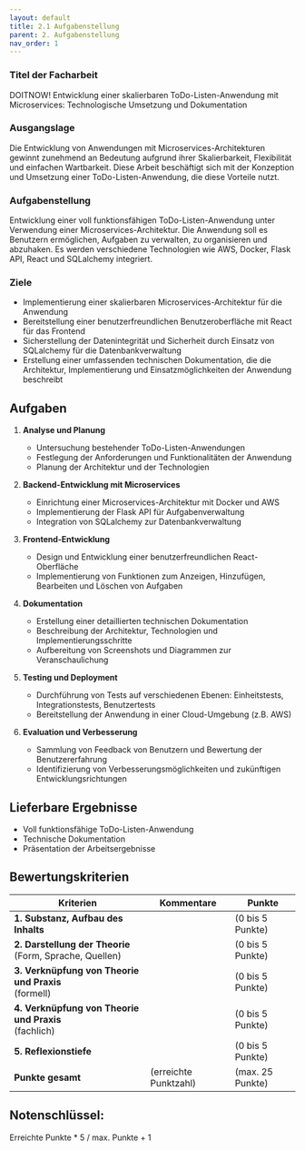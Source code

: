 ```yaml
---
layout: default
title: 2.1 Aufgabenstellung 
parent: 2. Aufgabenstellung
nav_order: 1
---
```


###  Titel der Facharbeit
DOITNOW!
Entwicklung einer skalierbaren ToDo-Listen-Anwendung mit Microservices: Technologische Umsetzung und Dokumentation

### Ausgangslage
Die Entwicklung von Anwendungen mit Microservices-Architekturen gewinnt zunehmend an Bedeutung aufgrund ihrer Skalierbarkeit, Flexibilität und einfachen Wartbarkeit. Diese Arbeit beschäftigt sich mit der Konzeption und Umsetzung einer ToDo-Listen-Anwendung, die diese Vorteile nutzt.

### Aufgabenstellung
Entwicklung einer voll funktionsfähigen ToDo-Listen-Anwendung unter Verwendung einer Microservices-Architektur. Die Anwendung soll es Benutzern ermöglichen, Aufgaben zu verwalten, zu organisieren und abzuhaken. Es werden verschiedene Technologien wie AWS, Docker, Flask API, React und SQLalchemy integriert.

### Ziele
- Implementierung einer skalierbaren Microservices-Architektur für die Anwendung
- Bereitstellung einer benutzerfreundlichen Benutzeroberfläche mit React für das Frontend
- Sicherstellung der Datenintegrität und Sicherheit durch Einsatz von SQLalchemy für die Datenbankverwaltung
- Erstellung einer umfassenden technischen Dokumentation, die die Architektur, Implementierung und Einsatzmöglichkeiten der Anwendung beschreibt

## Aufgaben
1. **Analyse und Planung**
   - Untersuchung bestehender ToDo-Listen-Anwendungen
   - Festlegung der Anforderungen und Funktionalitäten der Anwendung
   - Planung der Architektur und der Technologien

2. **Backend-Entwicklung mit Microservices**
   - Einrichtung einer Microservices-Architektur mit Docker und AWS
   - Implementierung der Flask API für Aufgabenverwaltung
   - Integration von SQLalchemy zur Datenbankverwaltung

3. **Frontend-Entwicklung**
   - Design und Entwicklung einer benutzerfreundlichen React-Oberfläche
   - Implementierung von Funktionen zum Anzeigen, Hinzufügen, Bearbeiten und Löschen von Aufgaben

4. **Dokumentation**
   - Erstellung einer detaillierten technischen Dokumentation
   - Beschreibung der Architektur, Technologien und Implementierungsschritte
   - Aufbereitung von Screenshots und Diagrammen zur Veranschaulichung

5. **Testing und Deployment**
   - Durchführung von Tests auf verschiedenen Ebenen: Einheitstests, Integrationstests, Benutzertests
   - Bereitstellung der Anwendung in einer Cloud-Umgebung (z.B. AWS)

6. **Evaluation und Verbesserung**
   - Sammlung von Feedback von Benutzern und Bewertung der Benutzererfahrung
   - Identifizierung von Verbesserungsmöglichkeiten und zukünftigen Entwicklungsrichtungen

## Lieferbare Ergebnisse
- Voll funktionsfähige ToDo-Listen-Anwendung
- Technische Dokumentation
- Präsentation der Arbeitsergebnisse

## Bewertungskriterien

| Kriterien                                               | Kommentare | Punkte |
|---------------------------------------------------------|------------|--------|
| **1. Substanz, Aufbau des Inhalts**                     |            | (0 bis 5 Punkte) |
| **2. Darstellung der Theorie**<br>(Form, Sprache, Quellen) |            | (0 bis 5 Punkte) |
| **3. Verknüpfung von Theorie und Praxis**<br>(formell)  |            | (0 bis 5 Punkte) |
| **4. Verknüpfung von Theorie und Praxis**<br>(fachlich) |            | (0 bis 5 Punkte) |
| **5. Reflexionstiefe**                                  |            | (0 bis 5 Punkte) |
| **Punkte gesamt**                                       | (erreichte Punktzahl) | (max. 25 Punkte) |

## Notenschlüssel:
Erreichte Punkte * 5 / max. Punkte + 1
